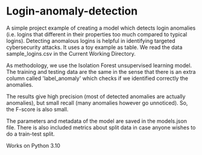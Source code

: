 # Login-anomaly-detection
A simple project example of creating a model which detects login anomalies (i.e. logins that different in their properties too much compared to typical logins). Detecting anomalous logins is helpful in identifying targeted cybersecurity attacks.  It uses a toy example as table.
We read the data sample_logins.csv in the Current Working Directory.

As methodology, we use the Isolation Forest unsupervised learning model. The training and testing data are the same in the sense that there is an extra column called 'label_anomaly' which checks if we identified correctly the anomalies. 

The results give high precision (most of detected anomalies are actually anomalies), but small recall (many anomalies however go unnoticed). So, the F-score is also small. 



The parameters and metadata of the model are saved in the models.json file. There is also included metrics about split data in case anyone wishes to do a train-test split.

Works on Python 3.10
